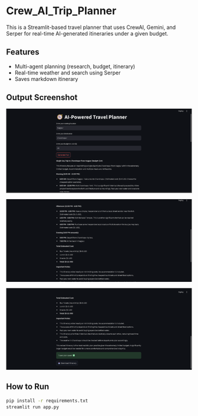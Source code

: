 # Crew_AI_Trip_Planner


This is a Streamlit-based travel planner that uses CrewAI, Gemini, and Serper for real-time AI-generated itineraries under a given budget.

## Features
- Multi-agent planning (research, budget, itinerary)
- Real-time weather and search using Serper
- Saves markdown itinerary



## Output Screenshot

![trip1](https://github.com/Vaishnavi26-Kasture/Crew_AI_Trip_Planner/blob/main/NEW_Crew/trip1.png?raw=true)

![trip2](https://github.com/Vaishnavi26-Kasture/Crew_AI_Trip_Planner/blob/main/NEW_Crew/trip2.png?raw=true)

![trip3](https://github.com/Vaishnavi26-Kasture/Crew_AI_Trip_Planner/blob/main/NEW_Crew/trip3.png?raw=true)



## How to Run

```bash
pip install -r requirements.txt
streamlit run app.py

